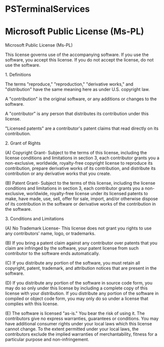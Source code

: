 # PSTerminalServices

# Microsoft Public License (Ms-PL)

Microsoft Public License (Ms-PL)  

This license governs use of the accompanying software. If you use the software, you accept this license. If you do not accept the license, do not use the software.  

1\. Definitions  

The terms "reproduce," "reproduction," "derivative works," and "distribution" have the same meaning here as under U.S. copyright law.  

A "contribution" is the original software, or any additions or changes to the software.  

A "contributor" is any person that distributes its contribution under this license.  

"Licensed patents" are a contributor's patent claims that read directly on its contribution.  

2\. Grant of Rights  

(A) Copyright Grant- Subject to the terms of this license, including the license conditions and limitations in section 3, each contributor grants you a non-exclusive, worldwide, royalty-free copyright license to reproduce its contribution, prepare derivative works of its contribution, and distribute its contribution or any derivative works that you create.  

(B) Patent Grant- Subject to the terms of this license, including the license conditions and limitations in section 3, each contributor grants you a non-exclusive, worldwide, royalty-free license under its licensed patents to make, have made, use, sell, offer for sale, import, and/or otherwise dispose of its contribution in the software or derivative works of the contribution in the software.  

3\. Conditions and Limitations  

(A) No Trademark License- This license does not grant you rights to use any contributors' name, logo, or trademarks.  

(B) If you bring a patent claim against any contributor over patents that you claim are infringed by the software, your patent license from such contributor to the software ends automatically.  

(C) If you distribute any portion of the software, you must retain all copyright, patent, trademark, and attribution notices that are present in the software.  

(D) If you distribute any portion of the software in source code form, you may do so only under this license by including a complete copy of this license with your distribution. If you distribute any portion of the software in compiled or object code form, you may only do so under a license that complies with this license.  

(E) The software is licensed "as-is." You bear the risk of using it. The contributors give no express warranties, guarantees or conditions. You may have additional consumer rights under your local laws which this license cannot change. To the extent permitted under your local laws, the contributors exclude the implied warranties of merchantability, fitness for a particular purpose and non-infringement.
